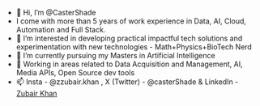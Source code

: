 - 👋 Hi, I’m @CasterShade
- I come with more than 5 years of work experience in Data, AI, Cloud, Automation and Full Stack.
- 👀 I’m interested in developing practical impactful tech solutions and experimentation with new technologies - Math+Physics+BioTech Nerd 
- 🌱 I’m currently pursuing my Masters in Artificial Intelligence
- 💞️ Working in areas related to Data Acquisition and Management, AI, Media APIs, Open Source dev tools
- 📫 Insta - @zzubair.khan , X (Twitter) - @casterShade & LinkedIn - [Zubair Khan](https://www.linkedin.com/in/zubairkhan25d/)

<!---
CasterShade/CasterShade is a ✨ special ✨ repository because its `README.md` (this file) appears on your GitHub profile.
You can click the Preview link to take a look at your changes.
--->

